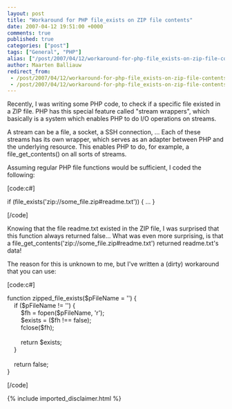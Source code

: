 ```yaml
---
layout: post
title: "Workaround for PHP file_exists on ZIP file contents"
date: 2007-04-12 19:51:00 +0000
comments: true
published: true
categories: ["post"]
tags: ["General", "PHP"]
alias: ["/post/2007/04/12/workaround-for-php-file_exists-on-zip-file-contents.aspx"]
author: Maarten Balliauw
redirect_from:
 - /post/2007/04/12/workaround-for-php-file_exists-on-zip-file-contents.aspx
 - /post/2007/04/12/workaround-for-php-file_exists-on-zip-file-contents.aspx
---
```

<p>Recently, I was writing some PHP code, to check if a specific file existed in a ZIP file. PHP has this special feature called "stream wrappers", which basically is a system which enables PHP to do I/O operations on streams.</p>
<p>A stream can be a file, a socket, a SSH connection, ... Each of these streams has its own wrapper, which serves as an adapter between PHP and the underlying resource. This enables PHP to do, for example, a file_get_contents() on all sorts of streams.</p>
<p>Assuming regular PHP file functions would be sufficient, I coded the following:</p>
<p>[code:c#]</p>
<p>if (file_exists('zip://some_file.zip#readme.txt')) { ... }</p>
<p>[/code]</p>
<p>Knowing that the file readme.txt existed in the ZIP file, I was surprised that this function always returned false... What was even more surprising, is that a file_get_contents('zip://some_file.zip#readme.txt') returned readme.txt's data!</p>
<p>The reason for this is unknown to me, but I've written a (dirty) workaround that you can use:</p>
<p>[code:c#]</p>
<p>function zipped_file_exists($pFileName = '') {<br />&nbsp;&nbsp;&nbsp; if ($pFileName != '') {<br />&nbsp;&nbsp;&nbsp; &nbsp;&nbsp;&nbsp; $fh = fopen($pFileName, 'r');<br />&nbsp;&nbsp;&nbsp; &nbsp;&nbsp;&nbsp; $exists = ($fh !== false);<br />&nbsp;&nbsp;&nbsp; &nbsp;&nbsp;&nbsp; fclose($fh);<br /><br />&nbsp;&nbsp;&nbsp; &nbsp;&nbsp;&nbsp; return $exists;<br />&nbsp;&nbsp;&nbsp; }<br /><br />&nbsp;&nbsp;&nbsp; return false;<br />}</p>
<p>[/code]</p>
{% include imported_disclaimer.html %}
